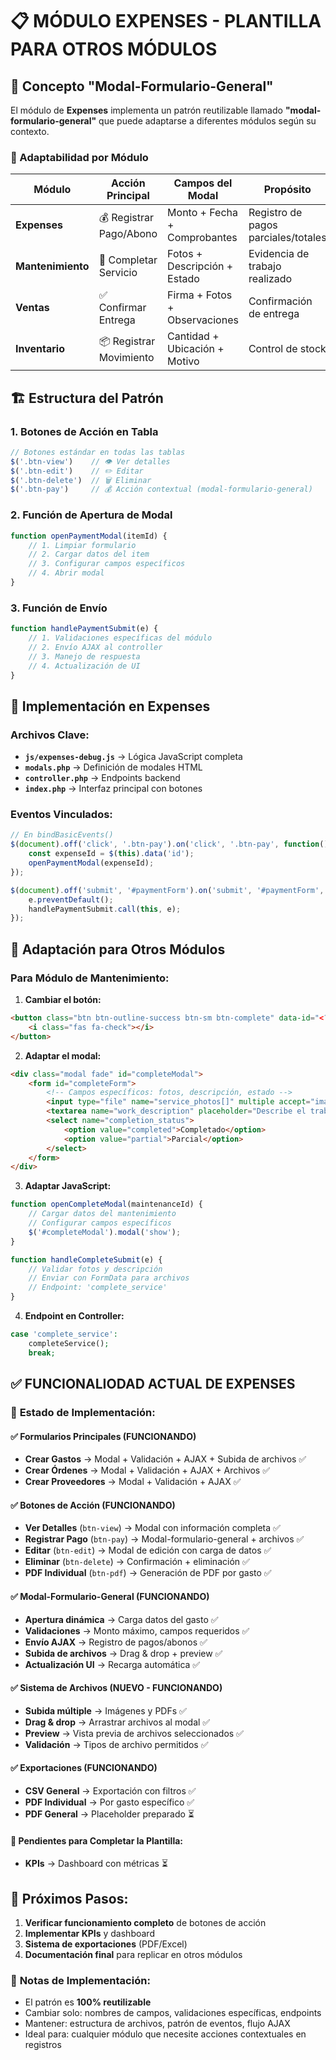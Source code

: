 # 📋 MÓDULO EXPENSES - PLANTILLA PARA OTROS MÓDULOS

## 🎯 Concepto "Modal-Formulario-General"

El módulo de **Expenses** implementa un patrón reutilizable llamado **"modal-formulario-general"** que puede adaptarse a diferentes módulos según su contexto.

### 🔄 Adaptabilidad por Módulo

| Módulo | Acción Principal | Campos del Modal | Propósito |
|--------|------------------|------------------|-----------|
| **Expenses** | 💰 Registrar Pago/Abono | Monto + Fecha + Comprobantes | Registro de pagos parciales/totales |
| **Mantenimiento** | 🔧 Completar Servicio | Fotos + Descripción + Estado | Evidencia de trabajo realizado |
| **Ventas** | ✅ Confirmar Entrega | Firma + Fotos + Observaciones | Confirmación de entrega |
| **Inventario** | 📦 Registrar Movimiento | Cantidad + Ubicación + Motivo | Control de stock |

## 🏗️ Estructura del Patrón

### 1. **Botones de Acción en Tabla**
```javascript
// Botones estándar en todas las tablas
$('.btn-view')    // 👁️ Ver detalles
$('.btn-edit')    // ✏️ Editar
$('.btn-delete')  // 🗑️ Eliminar
$('.btn-pay')     // 💰 Acción contextual (modal-formulario-general)
```

### 2. **Función de Apertura de Modal**
```javascript
function openPaymentModal(itemId) {
    // 1. Limpiar formulario
    // 2. Cargar datos del item
    // 3. Configurar campos específicos
    // 4. Abrir modal
}
```

### 3. **Función de Envío**
```javascript
function handlePaymentSubmit(e) {
    // 1. Validaciones específicas del módulo
    // 2. Envío AJAX al controller
    // 3. Manejo de respuesta
    // 4. Actualización de UI
}
```

## 🎨 Implementación en Expenses

### Archivos Clave:
- **`js/expenses-debug.js`** → Lógica JavaScript completa
- **`modals.php`** → Definición de modales HTML
- **`controller.php`** → Endpoints backend
- **`index.php`** → Interfaz principal con botones

### Eventos Vinculados:
```javascript
// En bindBasicEvents()
$(document).off('click', '.btn-pay').on('click', '.btn-pay', function() {
    const expenseId = $(this).data('id');
    openPaymentModal(expenseId);
});

$(document).off('submit', '#paymentForm').on('submit', '#paymentForm', function(e) {
    e.preventDefault();
    handlePaymentSubmit.call(this, e);
});
```

## 🔧 Adaptación para Otros Módulos

### Para Módulo de Mantenimiento:

1. **Cambiar el botón:**
```html
<button class="btn btn-outline-success btn-sm btn-complete" data-id="<?php echo $maintenance['id']; ?>" title="Completar Servicio">
    <i class="fas fa-check"></i>
</button>
```

2. **Adaptar el modal:**
```html
<div class="modal fade" id="completeModal">
    <form id="completeForm">
        <!-- Campos específicos: fotos, descripción, estado -->
        <input type="file" name="service_photos[]" multiple accept="image/*">
        <textarea name="work_description" placeholder="Describe el trabajo realizado"></textarea>
        <select name="completion_status">
            <option value="completed">Completado</option>
            <option value="partial">Parcial</option>
        </select>
    </form>
</div>
```

3. **Adaptar JavaScript:**
```javascript
function openCompleteModal(maintenanceId) {
    // Cargar datos del mantenimiento
    // Configurar campos específicos
    $('#completeModal').modal('show');
}

function handleCompleteSubmit(e) {
    // Validar fotos y descripción
    // Enviar con FormData para archivos
    // Endpoint: 'complete_service'
}
```

4. **Endpoint en Controller:**
```php
case 'complete_service':
    completeService();
    break;
```

## ✅ **FUNCIONALIODAD ACTUAL DE EXPENSES**

### 🎯 **Estado de Implementación:**

#### ✅ **Formularios Principales (FUNCIONANDO)**
- **Crear Gastos** → Modal + Validación + AJAX + Subida de archivos ✅
- **Crear Órdenes** → Modal + Validación + AJAX + Archivos ✅  
- **Crear Proveedores** → Modal + Validación + AJAX ✅

#### ✅ **Botones de Acción (FUNCIONANDO)**
- **Ver Detalles** (`btn-view`) → Modal con información completa ✅
- **Registrar Pago** (`btn-pay`) → Modal-formulario-general + archivos ✅
- **Editar** (`btn-edit`) → Modal de edición con carga de datos ✅
- **Eliminar** (`btn-delete`) → Confirmación + eliminación ✅
- **PDF Individual** (`btn-pdf`) → Generación de PDF por gasto ✅

#### ✅ **Modal-Formulario-General (FUNCIONANDO)**
- **Apertura dinámica** → Carga datos del gasto ✅
- **Validaciones** → Monto máximo, campos requeridos ✅
- **Envío AJAX** → Registro de pagos/abonos ✅
- **Subida de archivos** → Drag & drop + preview ✅
- **Actualización UI** → Recarga automática ✅

#### ✅ **Sistema de Archivos (NUEVO - FUNCIONANDO)**
- **Subida múltiple** → Imágenes y PDFs ✅
- **Drag & drop** → Arrastrar archivos al modal ✅
- **Preview** → Vista previa de archivos seleccionados ✅
- **Validación** → Tipos de archivo permitidos ✅

#### ✅ **Exportaciones (FUNCIONANDO)**
- **CSV General** → Exportación con filtros ✅
- **PDF Individual** → Por gasto específico ✅
- **PDF General** → Placeholder preparado ⏳

#### 🔄 **Pendientes para Completar la Plantilla:**
- **KPIs** → Dashboard con métricas ⏳

## 🚀 **Próximos Pasos:**

1. **Verificar funcionamiento completo** de botones de acción
2. **Implementar KPIs** y dashboard
3. **Sistema de exportaciones** (PDF/Excel)
4. **Documentación final** para replicar en otros módulos

### 📝 **Notas de Implementación:**
- El patrón es **100% reutilizable**
- Cambiar solo: nombres de campos, validaciones específicas, endpoints
- Mantener: estructura de archivos, patrón de eventos, flujo AJAX
- Ideal para: cualquier módulo que necesite acciones contextuales en registros
